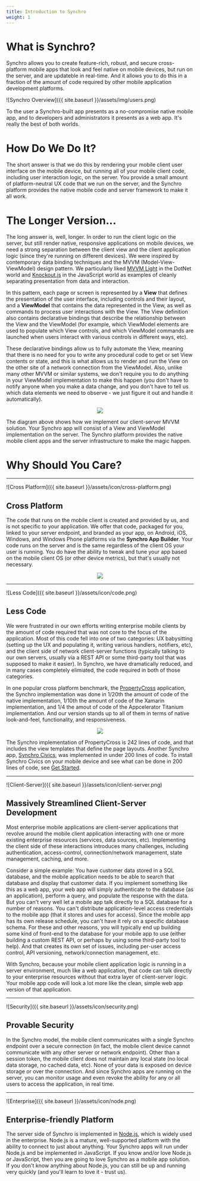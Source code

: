 ```yaml
---
title: Introduction to Synchro
weight: 1
---
```


# What is Synchro?

Synchro allows you to create feature-rich, robust, and secure cross-platform mobile apps that look and feel native on
mobile devices, but run on the server, and are updateble in real-time. And it allows you to do this in a fraction of the
amount of code required by other mobile application development platforms.

![Synchro Overview]({{ site.baseurl }}/assets/img/users.png)

To the user a Synchro-built app presents as a no-compromise native mobile app, and to developers and administrators it
presents as a web app. It's really the best of both worlds.

# How Do We Do It?

The short answer is that we do this by rendering your mobile client user interface on the mobile device, but running all
of your mobile client code, including user interaction logic, on the server. You provide a small amount of platform-neutral
UX code that we run on the server, and the Synchro platform provides the native mobile code and server framework to make
it all work.

# The Longer Version...

The long answer is, well, longer. In order to run the client logic on the server, but still render native, responsive
applications on mobile devices, we need a strong separation between the client view and the client application logic
(since they're running on different devices). We were inspired by contemporary data binding techniques and the MVVM
(Model-View-ViewModel) design pattern. We particularly liked [MVVM Light](http://www.mvvmlight.net/) in the DotNet world
and [Knockout.js](http://knockoutjs.com/) in the JavaScript world as examples of cleanly separating presentation from
data and interaction.

In this pattern, each page or screen is represented by a __View__ that defines the presentation of the user interface, 
including controls and their layout, and a __ViewModel__ that contains the data represented in the View, as well as commands
to process user interactions with the View. The View definition also contains declarative bindings that describe the
relationship between the View and the ViewModel (for example, which ViewModel elements are used to populate which View
controls, and which ViewModel commands are launched when users interact with various controls in different ways, etc).

These declarative bindings allow us to fully automate the View, meaning that there is no need for you to write any procedural
code to get or set View contents or state, and this is what allows us to render and run the View on the other site of a
network connection from the ViewModel. Also, unlike many other MVVM or similar systems, we don't require you to do anything
in your ViewModel implementation to make this happen (you don't have to notify anyone when you make a data change, and you
don't have to tell us which data elements we need to observe - we just figure it out and handle it automatically).

<p align="center">
    <img src="{{ site.baseurl }}/assets/img/synchro-mvvm.png"/>
</p>

The diagram above shows how we implement our client-server MVVM solution. Your Synchro app will consist of a View and
ViewModel implementation on the server. The Synchro platform provides the native mobile client apps and the server
infrastructure to make the magic happen.

# Why Should You Care?

----

![Cross Platform]({{ site.baseurl }}/assets/icon/cross-platform.png)

## Cross Platform

The code that runs on the mobile client is created and provided by us, and is not specific to your application. We offer
that code, packaged for you, linked to your server endpoint, and branded as your app, on Android, iOS, Windows, and
Windows Phone platforms via the __Synchro App Builder__. Your code runs on the server and is the same regardless of the
client OS your user is running. You do have the ability to tweak and tune your app based on the mobile client OS (or
other device metrics), but that's usually not necessary.

<p align="center">
    <img src="{{ site.baseurl }}/assets/img/platforms.jpg"/>
</p>

----

![Less Code]({{ site.baseurl }}/assets/icon/code.png)

## Less Code

We were frustrated in our own efforts writing enterprise mobile clients by the amount of code required that was not core
to the focus of the application. Most of this code fell into one of two categories: UX babysitting (setting up the UX and
populating it, writing various handlers, notifiers, etc), and the client side of network client-server functions (typically
talking to our own servers, usually via a REST API or some third-party tool that was supposed to make it easier). In Synchro,
we have dramatically reduced, and in many cases completely elimiated, the code required in both of those categories.

In one popular cross platform benchmark, the [PropertyCross](http://propertycross.com/) application, the Synchro
implementation was done in 1/20th the amount of code of the native implementation, 1/10th the amount of code of the
Xamarin implementation, and 1/4 the amout of code of the Appcelerator Titanium implementation. And our version stands
up to all of them in terms of native look-and-feel, functionality, and responsiveness.

<p align="center">
    <img src="{{ site.baseurl }}/assets/img/loc.png"/>
</p>

The Synchro implementation of PropertyCross is 242 lines of code, and that includes the view templates that define the page
layouts. Another Synchro app, [Synchro Civics](https://github.com/SynchroLabs/SynchroCivics), was implemented in under 200
lines of code. To install Synchro Civics on your mobile device and see what can be done in 200 lines of code, see
[Get Started](https://synchro.io/getstarted).

----

![Client-Server]({{ site.baseurl }}/assets/icon/client-server.png)

## Massively Streamlined Client-Server Development

Most enterprise mobile applications are client-server applications that revolve around the mobile client application
interacting with one or more existing enterprise resources (services, data sources, etc). Implementing the client side
of these interactions introduces many challenges, including authentication, access-control, connection/network management,
state management, caching, and more.

Consider a simple example: You have customer data stored in a SQL database, and the mobile application needs to be able to
search that database and display that customer data. If you implement something like this as a web app, your web app will
simply authenticate to the database (as an application), perform a query, and populate the response with the data. But you
can't very well let a mobile app talk directly to a SQL database for a number of reasons. You can't distribute
application-level access credentials to the mobile app (that it stores and uses for access). Since the mobile app has its
own release schedule, you can't have it rely on a specific database schema. For these and other reasons, you will typically
end up building some kind of front-end to the database for your mobile app to use (either building a custom REST API, or
perhaps by using some third-party tool to help). And that creates its own set of issues, including per-user access control,
API versioning, network/connection management, etc.

With Synchro, because your mobile client application logic is running in a server environment, much like a web application,
that code can talk directly to your enterprise resources without that extra layer of client-server logic. Your mobile app
code will look a lot more like the clean, simple web app version of that application.

----

![Security]({{ site.baseurl }}/assets/icon/security.png)

## Provable Security

In the Synchro model, the mobile client communicates with a single Synchro endpoint over a secure connection (in fact, the
mobile client device cannot communicate with any other server or network endpoint). Other than a session token, the mobile
client does not maintain any local state (no local data storage, no cached data, etc). None of your data is exposed on device
storage or over the connection. And since Synchro apps are running on the server, you can monitor usage and even revoke the
ability for any or all users to access the application, in real time.

----

![Enterprise]({{ site.baseurl }}/assets/icon/node.png)

## Enterprise-friendly Platform

The server side of Synchro is implemented in [Node.js](https://nodejs.org/), which is widely used in the enterprise. 
Node.js is a mature, well-supported platform with the ability to connect to just about anything. Your Synchro apps will
run under Node.js and be implemented in JavaScript. If you know and/or love Node.js or JavaScript, then you are going to
love Synchro as a mobile app solution. If you don't know anything about Node.js, you can still be up and running very
quickly (and you'll learn to love it - trust us).
